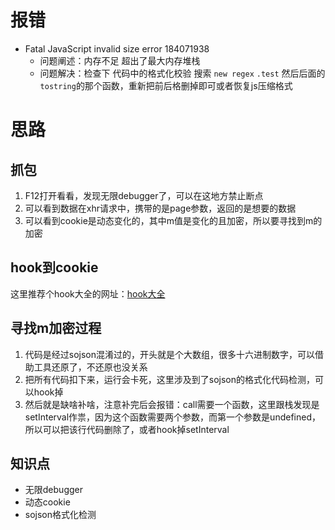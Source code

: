 # 报错

* Fatal JavaScript invalid size error 184071938
  * 问题阐述：内存不足 超出了最大内存堆栈
  * 问题解决：检查下 代码中的格式化校验 搜索 `new regex` `.test` 然后后面的 `tostring`的那个函数，重新把前后格删掉即可或者恢复js压缩格式

# 思路

## 抓包

1. F12打开看看，发现无限debugger了，可以在这地方禁止断点
2. 可以看到数据在xhr请求中，携带的是page参数，返回的是想要的数据
3. 可以看到cookie是动态变化的，其中m值是变化的且加密，所以要寻找到m的加密

## hook到cookie

这里推荐个hook大全的网址：[hook大全](https://www.cnblogs.com/xiaoweigege/p/14954648.html "点我")

## 寻找m加密过程

1. 代码是经过sojson混淆过的，开头就是个大数组，很多十六进制数字，可以借助工具还原了，不还原也没关系
2. 把所有代码扣下来，运行会卡死，这里涉及到了sojson的格式化代码检测，可以hook掉
3. 然后就是缺啥补啥，注意补完后会报错：call需要一个函数，这里跟栈发现是setInterval作祟，因为这个函数需要两个参数，而第一个参数是undefined，所以可以把该行代码删除了，或者hook掉setInterval

## 知识点

* 无限debugger
* 动态cookie
* sojson格式化检测
